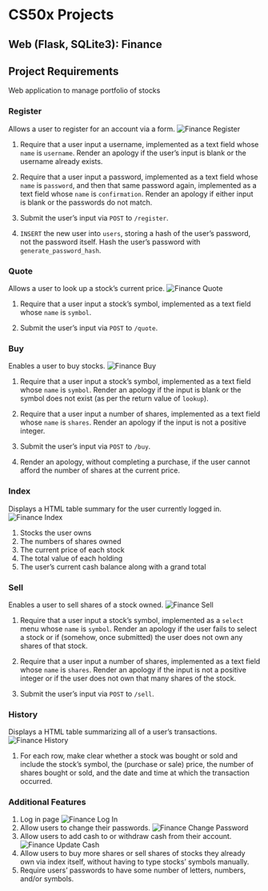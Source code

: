 # CS50x Projects
## Web (Flask, SQLite3): Finance


## Project Requirements
Web application to manage portfolio of stocks


### Register
Allows a user to register for an account via a form.
  ![Finance Register](README/Finance%20Register.png)
1. Require that a user input a username, implemented as a text field whose ```name``` is ```username```. Render an apology if the user’s input is blank or the username already exists.

2. Require that a user input a password, implemented as a text field whose ```name``` is ```password```, and then that same password again, implemented as a text field whose ```name``` is ```confirmation```. Render an apology if either input is blank or the passwords do not match.

3. Submit the user’s input via ```POST``` to ```/register```.
   
4. ```INSERT``` the new user into ```users```, storing a hash of the user’s password, not the password itself. Hash the user’s password with ```generate_password_hash```.
   
### Quote
Allows a user to look up a stock’s current price.
  ![Finance Quote](README/Finance%20Quote.png)
1. Require that a user input a stock’s symbol, implemented as a text field whose ```name``` is ```symbol```.

2. Submit the user’s input via ```POST``` to ```/quote```.

### Buy
  Enables a user to buy stocks.
  ![Finance Buy](README/Finance%20Buy.png)
1. Require that a user input a stock’s symbol, implemented as a text field whose ```name``` is ```symbol```. Render an apology if the input is blank or the symbol does not exist (as per the return value of ``lookup``).

2. Require that a user input a number of shares, implemented as a text field whose ```name``` is ```shares```. Render an apology if the input is not a positive integer.

3. Submit the user’s input via ```POST``` to ```/buy```.
4. Render an apology, without completing a purchase, if the user cannot afford the number of shares at the current price.

### Index
  Displays a HTML table summary for the user currently logged in.
  ![Finance Index](README/Finance%20Portfolio.png)
1. Stocks the user owns 
2. The numbers of shares owned
3. The current price of each stock
4. The total value of each holding
5. The user’s current cash balance along with a grand total

### Sell
  Enables a user to sell shares of a stock owned.
  ![Finance Sell](README/Finance%20Sell.png)
1. Require that a user input a stock’s symbol, implemented as a ```select``` menu whose ```name``` is ```symbol```. Render an apology if the user fails to select a stock or if (somehow, once submitted) the user does not own any shares of that stock.

2. Require that a user input a number of shares, implemented as a text field whose ```name``` is ```shares```. Render an apology if the input is not a positive integer or if the user does not own that many shares of the stock.

3. Submit the user’s input via ```POST``` to ```/sell```.

### History
  Displays a HTML table summarizing all of a user’s transactions.
  ![Finance History](README/Finance%20History.png)
1. For each row, make clear whether a stock was bought or sold and include the stock’s symbol, the (purchase or sale) price, the number of shares bought or sold, and the date and time at which the transaction occurred.
   
### Additional Features
1. Log in page
    ![Finance Log In](README/Finance%20Log%20In.png)
2. Allow users to change their passwords.
    ![Finance Change Password](README/Finance%20Change%20Password.png)
3. Allow users to add cash to or withdraw cash from their account.
    ![Finance Update Cash](README/Finance%20Update%20Cash.png)
4. Allow users to buy more shares or sell shares of stocks they already own via index itself, without having to type stocks’ symbols manually.
5. Require users’ passwords to have some number of letters, numbers, and/or symbols.
   


